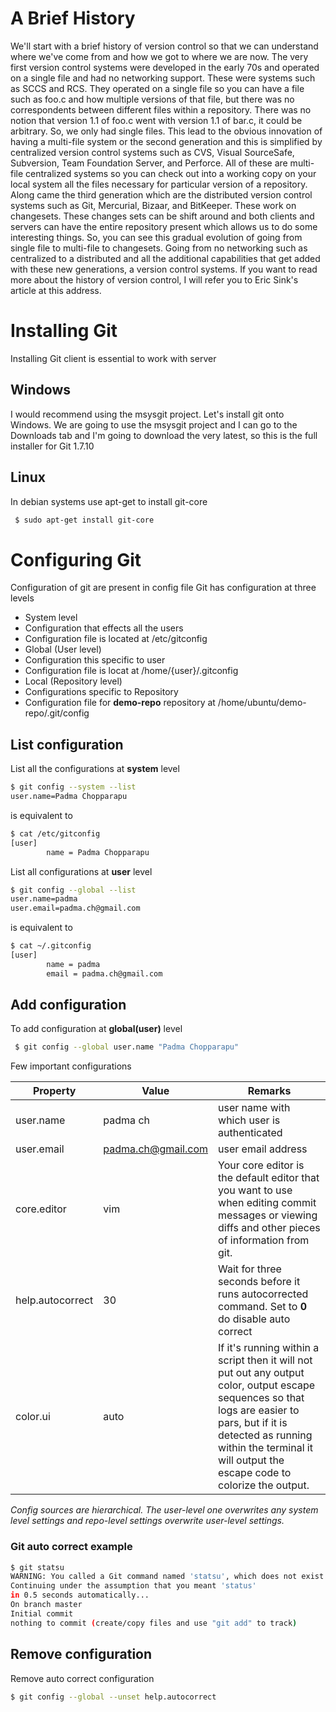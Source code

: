 # A Brief History
We'll start with a brief history of version control so that we can understand where we've come from and how we got to where we are now. The very first version control systems were developed in the early 70s and operated on a single file and had no networking support. These were systems such as SCCS and RCS. They operated on a single file so you can have a file such as foo.c and how multiple versions of that file, but there was no correspondents between different files within a repository. There was no notion that version 1.1 of foo.c went with version 1.1 of bar.c, it could be arbitrary. So, we only had single files. This lead to the obvious innovation of having a multi-file system or the second generation and this is simplified by centralized version control systems such as CVS, Visual SourceSafe, Subversion, Team Foundation Server, and Perforce. All of these are multi-file centralized systems so you can check out into a working copy on your local system all the files necessary for particular version of a repository. Along came the third generation which are the distributed version control systems such as Git, Mercurial, Bizaar, and BitKeeper. These work on changesets. These changes sets can be shift around and both clients and servers can have the entire repository present which allows us to do some interesting things. So, you can see this gradual evolution of going from single file to multi-file to changesets. Going from no networking such as centralized to a distributed and all the additional capabilities that get added with these new generations, a version control systems. If you want to read more about the history of version control, I will refer you to Eric Sink's article at this address.

# Installing Git
Installing Git client is essential to work with server
## Windows
I would recommend using the msysgit project. Let's install git onto Windows. We are going to use the msysgit project and I can go to the Downloads tab and I'm going to download the very latest, so this is the full installer for Git 1.7.10
## Linux
In debian systems use apt-get to install git-core
```bash
 $ sudo apt-get install git-core
```
# Configuring Git
Configuration of git are present in config file
Git has configuration at three levels
- System level
 - Configuration that effects all the users
 - Configuration file is located at /etc/gitconfig
- Global (User level)
 - Configuration this specific to user
 - Configuration file is locat at /home/{user}/.gitconfig
- Local (Repository level)
 - Configurations specific to Repository
 - Configuration file for **demo-repo** repository at /home/ubuntu/demo-repo/.git/config


## List configuration
List all the configurations at **system** level
```bash
$ git config --system --list
user.name=Padma Chopparapu
```
is equivalent to
```bash
$ cat /etc/gitconfig
[user]
        name = Padma Chopparapu
```
List all configurations at **user** level

```bash
$ git config --global --list
user.name=padma
user.email=padma.ch@gmail.com
```
is equivalent to
```bash
$ cat ~/.gitconfig
[user]
        name = padma
        email = padma.ch@gmail.com
```
## Add configuration
To add configuration at **global(user)** level
```bash
 $ git config --global user.name "Padma Chopparapu"
```
Few important configurations

Property|Value|Remarks
--------|-----|------
user.name|padma ch| user name with which user is authenticated
user.email|padma.ch@gmail.com| user email address
core.editor|vim|Your core editor is the default editor that you want to use when editing commit messages or viewing diffs and other pieces of information from git.
help.autocorrect|30| Wait for three seconds before it runs autocorrected command. Set to **0** do disable auto correct
color.ui|auto| If it's running within a script then it will not put out any output color, output escape sequences so that logs are easier to pars, but if it is detected as running within the terminal it will output the escape code to colorize the output.


*Config sources are hierarchical. The user-level one overwrites any system level settings and repo-level settings overwrite user-level settings.*

### Git auto correct example
```bash
$ git statsu
WARNING: You called a Git command named 'statsu', which does not exist.
Continuing under the assumption that you meant 'status'
in 0.5 seconds automatically...
On branch master
Initial commit
nothing to commit (create/copy files and use "git add" to track)
```

## Remove configuration
Remove auto correct configuration
```bash
$ git config --global --unset help.autocorrect
```
